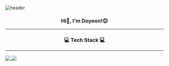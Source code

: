 ![header](https://capsule-render.vercel.app/api?type=waving&color=auto&height=240&section=header&text=HELLO,%20WORLD!&desc=Yeon's%20Github&descAlign=68&fontAlignY=40&align=center)
<h3><p align="center">Hi👋, I'm Doyeon!😊</p></h3>
<hr>
<h3><p align="center">💻 Tech Stack 💻</p></h3>
<hr>
<a href="https://github.com/anuraghazra/github-readme-stats">
  <img align="center" src="https://github-readme-stats.vercel.app/api/pin/?username=anuraghazra&repo=github-readme-stats" />
</a>
<a href="https://github.com/anuraghazra/convoychat">
  <img align="center" src="https://github-readme-stats.vercel.app/api/pin/?username=anuraghazra&repo=convoychat" />
</a>

